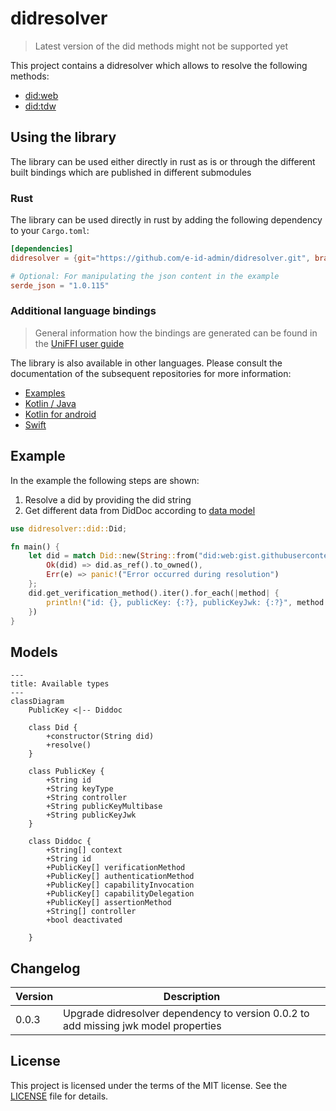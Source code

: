 # didresolver

> Latest version of the did methods might not be supported yet

This project contains a didresolver which allows to resolve the following methods:
- [did:web](https://w3c-ccg.github.io/did-method-web/)
- [did:tdw](https://bcgov.github.io/trustdidweb/#create-register)

## Using the library
The library can be used either directly in rust as is or through the different built bindings which are published in different submodules
### Rust
The library can be used directly in rust by adding the following dependency to your `Cargo.toml`:
````toml
[dependencies]
didresolver = {git="https://github.com/e-id-admin/didresolver.git", branch="main"}

# Optional: For manipulating the json content in the example
serde_json = "1.0.115"
````
### Additional language bindings
> General information how the bindings are generated can be found in the [UniFFI user guide](https://mozilla.github.io/uniffi-rs/latest/)

The library is also available in other languages. Please consult the documentation of the subsequent repositories for more information:
- [Examples](https://github.com/e-id-admin/didresolver-examples)
- [Kotlin / Java](https://github.com/e-id-admin/didresolver-kotlin)
- [Kotlin for android](https://github.com/e-id-admin/didresolver-kotlin-android)
- [Swift](https://github.com/e-id-admin/didresolver-swift)

## Example
In the example the following steps are shown:
1. Resolve a did by providing the did string
2. Get different data from DidDoc according to [data model](#models)
```rust
use didresolver::did::Did;

fn main() {
    let did = match Did::new(String::from("did:web:gist.githubusercontent.com:bit-jniestroj:7fb3cce550db5a239b543035298429fe:raw:5e5540c6f67ffe30cca2dfc4bb950a68f412c406")).resolve() {
        Ok(did) => did.as_ref().to_owned(),
        Err(e) => panic!("Error occurred during resolution")
    };
    did.get_verification_method().iter().for_each(|method| {
        println!("id: {}, publicKey: {:?}, publicKeyJwk: {:?}", method.id, method.public_key_multibase, method.public_key_jwk)
    })
}
```

## Models
```mermaid
---
title: Available types
---
classDiagram
    PublicKey <|-- Diddoc

    class Did {
        +constructor(String did)
        +resolve()
    }

    class PublicKey {
        +String id
        +String keyType
        +String controller
        +String publicKeyMultibase
        +String publicKeyJwk
    }

    class Diddoc {
        +String[] context
        +String id
        +PublicKey[] verificationMethod
        +PublicKey[] authenticationMethod
        +PublicKey[] capabilityInvocation
        +PublicKey[] capabilityDelegation
        +PublicKey[] assertionMethod
        +String[] controller
        +bool deactivated

    }
```

## Changelog
| Version | Description                                                                         |
|---------|-------------------------------------------------------------------------------------|
| 0.0.3   | Upgrade didresolver dependency to version 0.0.2 to add missing jwk model properties |

## License
This project is licensed under the terms of the MIT license. See the [LICENSE](LICENSE.md) file for details.
